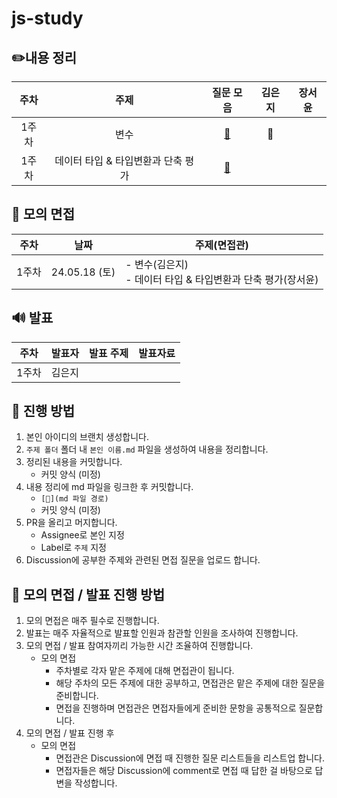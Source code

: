
# js-study

## ✏️내용 정리

| 주차  |                주제                |                                               질문 모음                                                | **김은지** | **장서윤** |
| :---: | :--------------------------------: | :----------------------------------------------------------------------------------------------------: | :--------: | ---------- |
| 1주차 |                변수                |     [🍈](https://github.com/publdaze/js-study/discussions/categories/%ED%81%B4%EB%A1%9C%EC%A0%80)      |     📝     |
| 1주차 | 데이터 타입 & 타입변환과 단축 평가 | [🍋](https://github.com/publdaze/js-study/discussions/categories/%ED%98%B8%EC%9D%B4%EC%8A%A4%ED%8C%85) |

## 🙊 모의 면접

| 주차  |     날짜      | 주제(면접관) |
| :---: | :-----------: | ------ |
| 1주차 | 24.05.18 (토) | - 변수(김은지)<br/>- 데이터 타입 & 타입변환과 단축 평가(장서윤)   |

## 🔊 발표

| 주차  | 발표자 | 발표 주제 | 발표자료 |
| :---: | :----: | :-------: | -------- |
| 1주차 | 김은지 |

## 📌 진행 방법

1. 본인 아이디의 브랜치 생성합니다.
2. `주제 폴더` 폴더 내 `본인 이름.md` 파일을 생성하여 내용을 정리합니다.
3. 정리된 내용을 커밋합니다.
   - 커밋 양식 (미정)
4. 내용 정리에 md 파일을 링크한 후 커밋합니다.
   - `[📝](md 파일 경로)`
   - 커밋 양식 (미정)
5. PR을 올리고 머지합니다.
   - Assignee로 본인 지정
   - Label로 `주제` 지정
6. Discussion에 공부한 주제와 관련된 면접 질문을 업로드 합니다.

## 📌 모의 면접 / 발표 진행 방법

1. 모의 면접은 매주 필수로 진행합니다.
2. 발표는 매주 자율적으로 발표할 인원과 참관할 인원을 조사하여 진행합니다.
3. 모의 면접 / 발표 참여자끼리 가능한 시간 조율하여 진행합니다.
   - 모의 면접
     - 주차별로 각자 맡은 주제에 대해 면접관이 됩니다.
     - 해당 주차의 모든 주제에 대한 공부하고, 면접관은 맡은 주제에 대한 질문을 준비합니다.
     - 면접을 진행하며 면접관은 면접자들에게 준비한 문항을 공통적으로 질문합니다.
4. 모의 면접 / 발표 진행 후
   - 모의 면접
     - 면접관은 Discussion에 면접 때 진행한 질문 리스트들을 리스트업 합니다.
     - 면접자들은 해당 Discussion에 comment로 면접 때 답한 걸 바탕으로 답변을 작성합니다.
